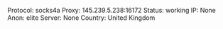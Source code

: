 Protocol: socks4a
Proxy: 145.239.5.238:16172
Status: working
IP: None
Anon: elite
Server: None
Country: United Kingdom

